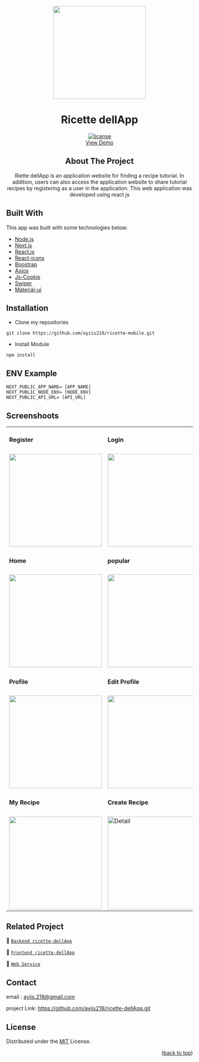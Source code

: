 
<!-- PROJECT LOGO -->

<div align="center">

<img src="https://i.postimg.cc/yx8pCmKW/icon.png" align="center" width="250" height="auto" />
  <h1>Ricette dellApp</h1>
  
  [![license](https://img.shields.io/github/license/dec0dOS/amazing-github-template.svg?style=flat-square)](LICENSE)
  </br>
   <a href="https://ricette-mobile.vercel.app/">View Demo</a>
  <h2>About The Project</h2>
  Riette dellApp is an application website for finding a recipe tutorial. In addition, users can also access the application website to share tutorial recipes by registering as a user in the application. This web application was developed using react js  
</div>

## Built With
This app was built with some technologies below:
- [Node.js](https://nodejs.org/en/)
- [Next.js](https://nextjs.org/)
- [React.js](https://reactjs.com/)
- [React-icons](https://react-icons.github.io/react-icons/)
- [Boostrap](https://getbootstrap.com/)
- [Axios](https://axios-http.com/docs/intro)
- [Js-Cookie](https://www.npmjs.com/package/js-cookie)
- [Swiper](https://swiperjs.com/react)
- [Material-ui](https://mui.com/)

## Installation
- Clone my repositories
```
git clone https://github.com/ayiis218/ricette-mobile.git
```
- Install Module

```
npm install
```

## ENV Example

```
NEXT_PUBLIC_APP_NAME= [APP_NAME]
NEXT_PUBLIC_NODE_ENV= [NODE_ENV]
NEXT_PUBLIC_API_URL= [API_URL]
```

## Screenshoots

<p align="center" display=flex>

<table>

<tr>
<td><h4 style="margin-buttom:8px">Register</h4></td>
<td><h4 style="margin-buttom:8px">Login</h4></td>
<td><h4 style="margin-buttom:8px">Forgot</h4></td>
<td><h4 style="margin-buttom:8px"></h4></td>
</tr>
<tr>
<td><image src="https://i.postimg.cc/FHLGsLYq/mobile-36.png" alt="" width=250></td>
<td><image src="https://i.postimg.cc/d1q9BN5P/mobile-35.png" alt="" width=250/></td>
<td><image src="https://i.postimg.cc/q7cL2HXx/mobile-37.png" alt="" width=250/></td>
<td></td>
</tr>
<tr>
<td><h4 style="margin-buttom:8px">Home</h4></td>
<td><h4 style="margin-buttom:8px">popular</h4></td>
<td><h4 style="margin-buttom:8px">Search</h4></td>
<td><h4 style="margin-buttom:8px">Detail Recipe</h4></td>
</tr>
<tr>
<td><image src="https://i.postimg.cc/fWqvcKXp/mobile-33.png" alt="" width=250></td>
<td><image src="https://i.postimg.cc/NfW7Vjdx/mobile-32.png" alt="" width=250/></td>
<td><image src="https://i.postimg.cc/nrrG8j83/mobile-34.png" alt="" width=250/></td>
<td><image src="https://i.postimg.cc/sDB4wh4X/mobile-31.png" alt="" width=250/></td>
</tr>
<tr>
<td><h4 style="margin-buttom:8px">Profile</h4></td>
<td colspan="3"><h4 style="margin-buttom:8px">Edit Profile</h4></td>
</tr>
<tr>
<td><image src="https://i.postimg.cc/dtX4YBVr/mobile-38.png" alt="" width=250/></td>
<td><image src="https://i.postimg.cc/t40v4v35/mobile-45.png" alt="" width=250/></td>
<td><image src="https://i.postimg.cc/Gmk78Pz1/mobile-46.png" alt="" width=250/></td>
<td><image src="https://i.postimg.cc/Jh52g3BQ/mobile-47.png" alt="" width=250/></td>
</tr>
<tr>
<td><h4 style="margin-buttom:8px">My Recipe</h4></td>
<td><h4 style="margin-buttom:8px">Create Recipe</h4></td>
<td><h4 style="margin-buttom:8px">Edite Recipe</h4></td>
<td><h4 style="margin-buttom:8px">Comment Recipe</h4></td>
</tr>
<tr>
<td><image src="https://i.postimg.cc/KzCdbGJG/mobile-49.png" alt="" width=250/></td>
<td><image src="https://i.postimg.cc/05VVtxgt/mobile-41.png" alt=" Detail" width=250/></td>
<td><image src="https://i.postimg.cc/rpkHQZzm/mobile-48.png" alt="" width=250/></td>
<td><image src="https://i.postimg.cc/ydXR9HNV/mobile-52.png" alt="" width=250/></td>
</tr>
</table>

## Related Project
:rocket: [`Backend ricette-dellApp`](https://github.com/ayiis218/ricette-dellApp-backend.git)

:rocket: [`Frontend ricette-dellApp`](https://github.com/ayiis218/ricette-mobile)

:rocket: [`Web Service`](https://ricette-dellapp.herokuapp.com/)

## Contact

email : ayiis.218@gmail.com

project Link: https://github.com/ayiis218/ricette-dellApp.git

## License
Distributed under the [MIT](/LICENSE) License.
<p align="right">(<a href="#top">back to top</a>)</p>
